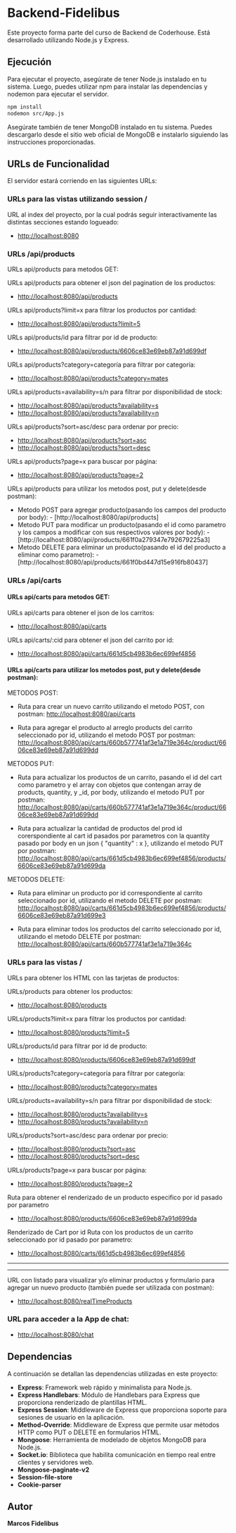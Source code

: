 # Backend-Fidelibus

Este proyecto forma parte del curso de Backend de Coderhouse. Está desarrollado utilizando Node.js y Express.

## Ejecución

Para ejecutar el proyecto, asegúrate de tener Node.js instalado en tu sistema. Luego, puedes utilizar npm para instalar las dependencias y nodemon para ejecutar el servidor.

```bash
npm install
nodemon src/App.js
```
Asegúrate también de tener MongoDB instalado en tu sistema. Puedes descargarlo desde el sitio web oficial de MongoDB e instalarlo siguiendo las instrucciones proporcionadas.


## URLs de Funcionalidad

El servidor estará corriendo en las siguientes URLs:

### URLs para las vistas utilizando session /

URL al index del proyecto, por la cual podrás seguir interactivamente las distintas secciones estando logueado:
- [http://localhost:8080](http://localhost:8080)


### URLs /api/products

URLs api/products para metodos GET:

URLs api/products para obtener el json del pagination de los productos:
- [http://localhost:8080/api/products](http://localhost:8080/api/products)

URLs api/products?limit=x para filtrar los productos por cantidad:
- [http://localhost:8080/api/products?limit=5](http://localhost:8080/api/products?limit=5)

URLs api/products/id para filtrar por id de producto:
- [http://localhost:8080/api/products/6606ce83e69eb87a91d699df](http://localhost:8080/api/products/6606ce83e69eb87a91d699df)

URLs api/products?category=categoría para filtrar por categoría:
- [http://localhost:8080/api/products?category=mates](http://localhost:8080/api/products?category=mates)

URLs api/products=availability=s/n para filtrar por disponibilidad de stock:
- [http://localhost:8080/api/products?availability=s](http://localhost:8080/api/products?availability=s)
- [http://localhost:8080/api/products?availability=n](http://localhost:8080/api/products?availability=n)

URLs api/products?sort=asc/desc para ordenar por precio:
- [http://localhost:8080/api/products?sort=asc](http://localhost:8080/api/products?sort=asc)
- [http://localhost:8080/api/products?sort=desc](http://localhost:8080/api/products?sort=desc)

URLs api/products?page=x para buscar por página:
- [http://localhost:8080/api/products?page=2](http://localhost:8080/api/products?page=2)


URLs api/products para utilizar los metodos post, put y delete(desde postman):

- Metodo POST para agregar producto(pasando los campos del producto por body): - [http://localhost:8080/api/products]
- Metodo PUT para modificar un producto(pasando el id como parametro y los campos a modificar con sus respectivos valores por body): - [http://localhost:8080/api/products/661f0a279347e792679225a3]
- Metodo DELETE para eliminar un producto(pasando el id del producto a eliminar como parametro): - [http://localhost:8080/api/products/661f0bd447d15e916fb80437]


### URLs /api/carts

#### URLs api/carts para metodos GET:

URLs api/carts para obtener el json de los carritos:
- [http://localhost:8080/api/carts](http://localhost:8080/api/carts)

URLs api/carts/:cid para obtener el json del carrito por id:
- [http://localhost:8080/api/carts/661d5cb4983b6ec699ef4856](http://localhost:8080/api/carts/661d5cb4983b6ec699ef4856)


#### URLs api/carts para utilizar los metodos post, put y delete(desde postman):

METODOS POST:
- Ruta para crear un nuevo carrito utilizando el metodo POST, con postman:
 [http://localhost:8080/api/carts](http://localhost:8080/api/carts)

- Ruta para agregar el producto al arreglo products del carrito seleccionado por id, utilizando el metodo POST por postman:
 [http://localhost:8080/api/carts/660b577741af3e1a719e364c/product/6606ce83e69eb87a91d699dd](http://localhost:8080/api/carts/660b577741af3e1a719e364c/product/6606ce83e69eb87a91d699dd)

METODOS PUT:
- Ruta para actualizar los productos de un carrito, pasando el id del cart como parametro y el array con objetos que contengan array de products, quantity, y _id, por body, utilizando el metodo PUT por postman:
 [http://localhost:8080/api/carts/660b577741af3e1a719e364c/product/6606ce83e69eb87a91d699dd](http://localhost:8080/api/carts/660b577741af3e1a719e364c/product/6606ce83e69eb87a91d699dd)

- Ruta para actualizar la cantidad de productos del prod id corerspondiente al cart id pasados por parametros con la quantity pasado por body en un json { "quantity" : x }, utilizando el metodo PUT por postman:
 [http://localhost:8080/api/carts/661d5cb4983b6ec699ef4856/products/6606ce83e69eb87a91d699da](http://localhost:8080/api/carts/661d5cb4983b6ec699ef4856/products/6606ce83e69eb87a91d699da)

METODOS DELETE:
- Ruta para eliminar un producto por id correspondiente al carrito seleccionado por id, utilizando el metodo DELETE por postman:
 [http://localhost:8080/api/carts/661d5cb4983b6ec699ef4856/products/6606ce83e69eb87a91d699e3](http://localhost:8080/api/carts/661d5cb4983b6ec699ef4856/products/6606ce83e69eb87a91d699e3)

- Ruta para eliminar todos los productos del carrito seleccionado por id, utilizando el metodo DELETE por postman:
 [http://localhost:8080/api/carts/660b577741af3e1a719e364c](http://localhost:8080/api/carts/660b577741af3e1a719e364c)



### URLs para las vistas /

URLs para obtener los HTML con las tarjetas de productos:


URLs/products para obtener los productos:
- [http://localhost:8080/products](http://localhost:8080/products)

URLs/products?limit=x para filtrar los productos por cantidad:
- [http://localhost:8080/products?limit=5](http://localhost:8080/products?limit=5)

URLs/products/id para filtrar por id de producto:
- [http://localhost:8080/products/6606ce83e69eb87a91d699df](http://localhost:8080/products/6606ce83e69eb87a91d699df)

URLs/products?category=categoría para filtrar por categoría:
- [http://localhost:8080/products?category=mates](http://localhost:8080/products?category=mates)

URLs/products=availability=s/n para filtrar por disponibilidad de stock:
- [http://localhost:8080/products?availability=s](http://localhost:8080/products?availability=s)
- [http://localhost:8080/products?availability=n](http://localhost:8080/products?availability=n)

URLs/products?sort=asc/desc para ordenar por precio:
- [http://localhost:8080/products?sort=asc](http://localhost:8080/products?sort=asc)
- [http://localhost:8080/products?sort=desc](http://localhost:8080/products?sort=desc)

URLs/products?page=x para buscar por página:
- [http://localhost:8080/products?page=2](http://localhost:8080/products?page=2)

 Ruta para obtener el renderizado de un producto especifico por id pasado por parametro
- [http://localhost:8080/products/6606ce83e69eb87a91d699da](http://localhost:8080/products/6606ce83e69eb87a91d699da)


Renderizado de Cart por id
 Ruta con los productos de un carrito seleccionado por id pasado por parametro:
- [http://localhost:8080/carts/661d5cb4983b6ec699ef4856](http://localhost:8080/carts/661d5cb4983b6ec699ef4856)



-----
-----



URL con listado para visualizar y/o eliminar productos y formulario para agregar un nuevo producto (también puede ser utilizada con postman):

- [http://localhost:8080/realTimeProducts](http://localhost:8080/realTimeProducts)



### URL para acceder a la App de chat:
- [http://localhost:8080/chat](http://localhost:8080/chat)




## Dependencias
A continuación se detallan las dependencias utilizadas en este proyecto:

- **Express**: Framework web rápido y minimalista para Node.js.
- **Express Handlebars**: Módulo de Handlebars para Express que proporciona renderizado de plantillas HTML.
- **Express Session**: Middleware de Express que proporciona soporte para sesiones de usuario en la aplicación.
- **Method-Override**: Middleware de Express que permite usar métodos HTTP como PUT o DELETE en formularios HTML.
- **Mongoose**: Herramienta de modelado de objetos MongoDB para Node.js.
- **Socket.io**: Biblioteca que habilita comunicación en tiempo real entre clientes y servidores web.
- **Mongoose-paginate-v2**
- **Session-file-store**
- **Cookie-parser**

## Autor
**Marcos Fidelibus**